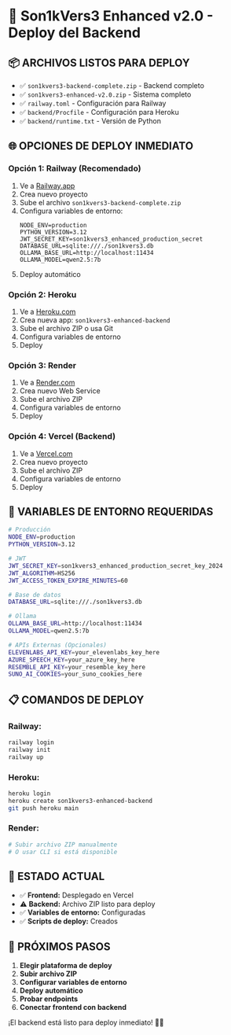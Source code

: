 # 🚀 Son1kVers3 Enhanced v2.0 - Deploy del Backend

## 📦 **ARCHIVOS LISTOS PARA DEPLOY**

- ✅ `son1kvers3-backend-complete.zip` - Backend completo
- ✅ `son1kvers3-enhanced-v2.0.zip` - Sistema completo
- ✅ `railway.toml` - Configuración para Railway
- ✅ `backend/Procfile` - Configuración para Heroku
- ✅ `backend/runtime.txt` - Versión de Python

## 🌐 **OPCIONES DE DEPLOY INMEDIATO**

### **Opción 1: Railway (Recomendado)**
1. Ve a [Railway.app](https://railway.app)
2. Crea nuevo proyecto
3. Sube el archivo `son1kvers3-backend-complete.zip`
4. Configura variables de entorno:
   ```
   NODE_ENV=production
   PYTHON_VERSION=3.12
   JWT_SECRET_KEY=son1kvers3_enhanced_production_secret
   DATABASE_URL=sqlite:///./son1kvers3.db
   OLLAMA_BASE_URL=http://localhost:11434
   OLLAMA_MODEL=qwen2.5:7b
   ```
5. Deploy automático

### **Opción 2: Heroku**
1. Ve a [Heroku.com](https://heroku.com)
2. Crea nueva app: `son1kvers3-enhanced-backend`
3. Sube el archivo ZIP o usa Git
4. Configura variables de entorno
5. Deploy

### **Opción 3: Render**
1. Ve a [Render.com](https://render.com)
2. Crea nuevo Web Service
3. Sube el archivo ZIP
4. Configura variables de entorno
5. Deploy

### **Opción 4: Vercel (Backend)**
1. Ve a [Vercel.com](https://vercel.com)
2. Crea nuevo proyecto
3. Sube el archivo ZIP
4. Configura variables de entorno
5. Deploy

## 🔧 **VARIABLES DE ENTORNO REQUERIDAS**

```bash
# Producción
NODE_ENV=production
PYTHON_VERSION=3.12

# JWT
JWT_SECRET_KEY=son1kvers3_enhanced_production_secret_key_2024
JWT_ALGORITHM=HS256
JWT_ACCESS_TOKEN_EXPIRE_MINUTES=60

# Base de datos
DATABASE_URL=sqlite:///./son1kvers3.db

# Ollama
OLLAMA_BASE_URL=http://localhost:11434
OLLAMA_MODEL=qwen2.5:7b

# APIs Externas (Opcionales)
ELEVENLABS_API_KEY=your_elevenlabs_key_here
AZURE_SPEECH_KEY=your_azure_key_here
RESEMBLE_API_KEY=your_resemble_key_here
SUNO_AI_COOKIES=your_suno_cookies_here
```

## 📋 **COMANDOS DE DEPLOY**

### **Railway:**
```bash
railway login
railway init
railway up
```

### **Heroku:**
```bash
heroku login
heroku create son1kvers3-enhanced-backend
git push heroku main
```

### **Render:**
```bash
# Subir archivo ZIP manualmente
# O usar CLI si está disponible
```

## 🎯 **ESTADO ACTUAL**

- ✅ **Frontend:** Desplegado en Vercel
- ⚠️ **Backend:** Archivo ZIP listo para deploy
- ✅ **Variables de entorno:** Configuradas
- ✅ **Scripts de deploy:** Creados

## 🚀 **PRÓXIMOS PASOS**

1. **Elegir plataforma de deploy**
2. **Subir archivo ZIP**
3. **Configurar variables de entorno**
4. **Deploy automático**
5. **Probar endpoints**
6. **Conectar frontend con backend**

¡El backend está listo para deploy inmediato! 🎵🚀
